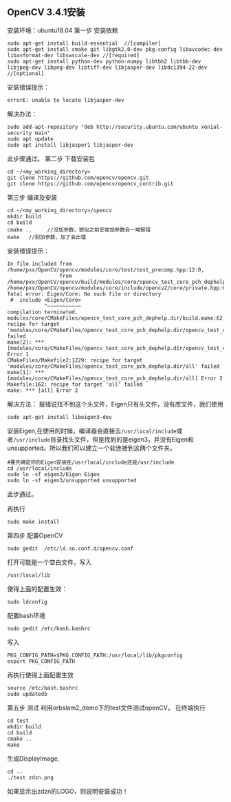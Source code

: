 ## OpenCV 3.4.1安装
安装环境：ubuntu18.04
第一步 安装依赖
```
sudo apt-get install build-essential  //[compiler]
sudo apt-get install cmake git libgtk2.0-dev pkg-config libavcodec-dev libavformat-dev libswscale-dev //[required] 
sudo apt-get install python-dev python-numpy libtbb2 libtbb-dev libjpeg-dev libpng-dev libtiff-dev libjasper-dev libdc1394-22-dev  //[optional] 
```
安装错误提示：
```
errorE: unable to locate libjasper-dev
```
解决办法：
```
sudo add-apt-repository "deb http://security.ubuntu.com/ubuntu xenial-security main"
sudo apt update
sudo apt install libjasper1 libjasper-dev
```
此步骤通过。
第二步 下载安装包
```
cd ~/<my_working_directory>
git clone https://github.com/opencv/opencv.git
git clone https://github.com/opencv/opencv_contrib.git
```
第三步 编译及安装
```
cd ~/<my_working_directory>/opencv
mkdir build
cd build
cmake ..     //没加参数，貌似之前安装加参数会一堆报错
make   //别加参数，加了会出错
```
安装错误提示：
```
In file included from /home/pxx/OpenCV/opencv/modules/core/test/test_precomp.hpp:12:0,
                 from /home/pxx/OpenCV/opencv/build/modules/core/opencv_test_core_pch_dephelp.cxx:1:
/home/pxx/OpenCV/opencv/modules/core/include/opencv2/core/private.hpp:66:12: fatal error: Eigen/Core: No such file or directory
 #  include <Eigen/Core>
            ^~~~~~~~~~~~
compilation terminated.
modules/core/CMakeFiles/opencv_test_core_pch_dephelp.dir/build.make:62: recipe for target 'modules/core/CMakeFiles/opencv_test_core_pch_dephelp.dir/opencv_test_core_pch_dephelp.cxx.o' failed
make[2]: *** [modules/core/CMakeFiles/opencv_test_core_pch_dephelp.dir/opencv_test_core_pch_dephelp.cxx.o] Error 1
CMakeFiles/Makefile2:1229: recipe for target 'modules/core/CMakeFiles/opencv_test_core_pch_dephelp.dir/all' failed
make[1]: *** [modules/core/CMakeFiles/opencv_test_core_pch_dephelp.dir/all] Error 2
Makefile:162: recipe for target 'all' failed
make: *** [all] Error 2
```
解决方法：
报错说找不到这个头文件，Eigen只有头文件，没有库文件，我们使用
```
sudo apt-get install libeigen3-dev
```
安装Eigen,在使用的时候，编译器会直接去`/usr/local/include`或者`/usr/include`目录找头文件，但是找到的是eigen3，并没有Eigen和unsupported。所以我们可以建立一个软连接到这两个文件夹。
```
#要先确定你的Eigen安装在/usr/local/include还是/usr/include
cd /usr/local/include
sudo ln -sf eigen3/Eigen Eigen
sudo ln -sf eigen3/unsupported unsupported
```
此步通过。

再执行
```
sudo make install
```
第四步 配置OpenCV
```
sudo gedit  /etc/ld.so.conf.d/opencv.conf
```
打开可能是一个空白文件，写入
```
/usr/local/lib
```
使得上面的配置生效：
```
sudo ldconfig
```
配置bash环境
```
sudo gedit /etc/bash.bashrc
```
写入
```
PKG_CONFIG_PATH=$PKG_CONFIG_PATH:/usr/local/lib/pkgconfig
export PKG_CONFIG_PATH
```
再执行使得上面配置生效
```
source /etc/bash.bashrc
sudo updatedb
```
第五步 测试 
利用orbslam2_demo下的test文件测试openCV。
在终端执行
```
cd test
mkdir build
cd build
cmake ..
make
```
生成DisplayImage,
```
cd ..
./test zdzn.png  
```
如果显示出zdzn的LOGO，则说明安装成功！
